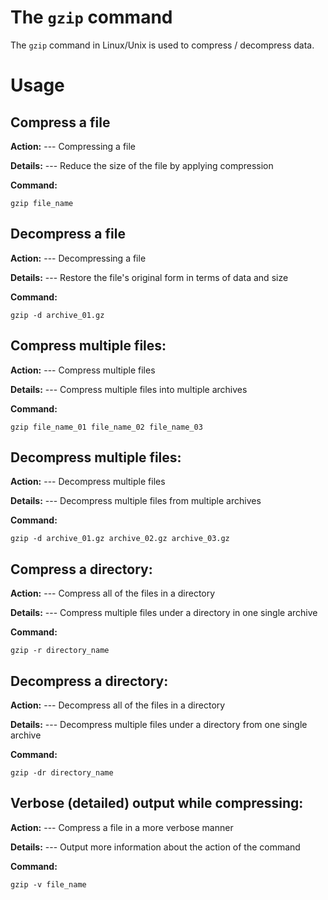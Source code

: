 # The `gzip` command
The `gzip` command in Linux/Unix is used to compress / decompress data.

# Usage

## Compress a file

**Action:**
--- Compressing a file

**Details:**
--- Reduce the size of the file by applying compression

**Command:**
```
gzip file_name
```

## Decompress a file

**Action:**
--- Decompressing a file

**Details:**
--- Restore the file's original form in terms of data and size

**Command:**
```
gzip -d archive_01.gz
```

## Compress multiple files:

**Action:**
--- Compress multiple files

**Details:**
--- Compress multiple files into multiple archives

**Command:**
```
gzip file_name_01 file_name_02 file_name_03
```

## Decompress multiple files:

**Action:**
--- Decompress multiple files

**Details:**
--- Decompress multiple files from multiple archives

**Command:**
```
gzip -d archive_01.gz archive_02.gz archive_03.gz
```

## Compress a directory:

**Action:**
--- Compress all of the files in a directory

**Details:**
--- Compress multiple files under a directory in one single archive

**Command:**
```
gzip -r directory_name
```

## Decompress a directory:

**Action:**
--- Decompress all of the files in a directory

**Details:**
--- Decompress multiple files under a directory from one single archive

**Command:**
```
gzip -dr directory_name
```

## Verbose (detailed) output while compressing:

**Action:**
--- Compress a file in a more verbose manner

**Details:**
--- Output more information about the action of the command

**Command:**
```
gzip -v file_name
```
